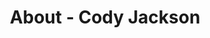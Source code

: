 ---
id: cody_jackson
permalink: "/about/cody_jackson"
full_name: Cody Jackson
title: About - Cody Jackson
role: Senior Hardware Emulation Engineer
image: cody_jackson_color.jpg
about: Cody Jackson is a disabled military veteran who has been involved in the tech industry since 1994, when he left Gateway Computers to join the Navy as a nuclear chemist and radcon technician. He is a self-taught Python programmer, and is the author of Learning to Program Using Python, Secret Recipes of the Python Ninja, and Algorithms & Interviews. He holds an Associate in Science degree in Electromechanical Technology, a Bachelor of Science degree in Computer Engineering Technology, and a Master of Science degree in IT management, as well as numerous IT certifications. 
github: 
linkedin: 
featimg: "/assets/aboutBanner1.jpg"
layout: about/profile
---